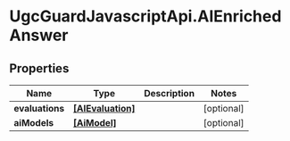 # UgcGuardJavascriptApi.AIEnrichedAnswer

## Properties

Name | Type | Description | Notes
------------ | ------------- | ------------- | -------------
**evaluations** | [**[AIEvaluation]**](AIEvaluation.md) |  | [optional] 
**aiModels** | [**[AiModel]**](AiModel.md) |  | [optional] 


